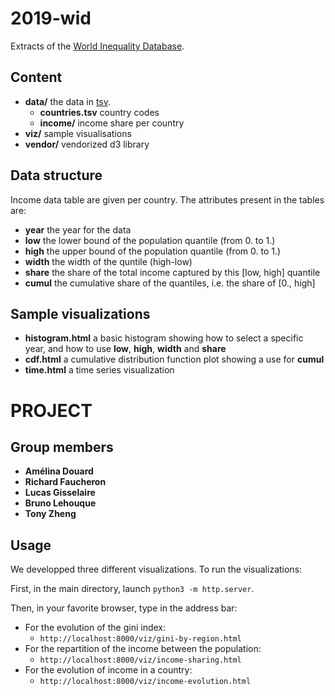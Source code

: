 # 2019-wid

Extracts of the [World Inequality Database](https://wid.world/).

## Content

* **data/** the data in [tsv](https://bl.ocks.org/mbostock/3305937).
  * **countries.tsv** country codes
  * **income/** income share per country
* **viz/** sample visualisations
* **vendor/** vendorized d3 library

## Data structure

Income data table are given per country.
The attributes present in the tables are:

* **year** the year for the data
* **low** the lower bound of the population quantile (from 0. to 1.)
* **high** the upper bound of the population quantile (from 0. to 1.)
* **width** the width of the quntile (high-low)
* **share** the share of the total income captured by this [low, high] quantile
* **cumul** the cumulative share of the quantiles, i.e. the share of [0., high]

## Sample visualizations

* **histogram.html** a basic histogram showing how to select a specific year, and how to use **low**, **high**, **width** and **share**
* **cdf.html** a cumulative distribution function plot showing a use for **cumul**
* **time.html** a time series visualization

# PROJECT

## Group members

* **Amélina Douard**
* **Richard Faucheron**
* **Lucas Gisselaire**
* **Bruno Lehouque**
* **Tony Zheng**

## Usage

We developped three different visualizations. To run the visualizations:

First, in the main directory, launch `python3 -m http.server`.  

Then, in your favorite browser, type in the address bar:

* For the evolution of the gini index:
    * `http://localhost:8000/viz/gini-by-region.html`
* For the repartition of the income between the population:
    * `http://localhost:8000/viz/income-sharing.html`
* For the evolution of income in a country:
    * `http://localhost:8000/viz/income-evolution.html`

